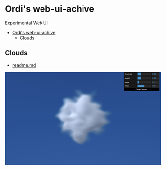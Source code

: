 # Ordi's web-ui-achive

Experimental Web UI

- [Ordi's web-ui-achive](#ordis-web-ui-achive)
  - [Clouds](#clouds)

## Clouds

- [readme.md](./clouds/README.md)

![cloud sample image](./clouds/threejs-sample/images/sample-image.png)
